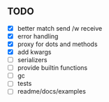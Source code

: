 ## TODO

- [x] better match send /w receive
- [x] error handling
- [x] proxy for dots and methods
- [x] add kwargs
- [ ] serializers
- [ ] provide builtin functions
- [ ] gc
- [ ] tests
- [ ] readme/docs/examples
